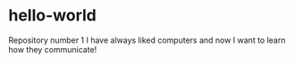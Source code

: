 # hello-world
Repository number 1
I have always liked computers and now I want to learn how they communicate!
